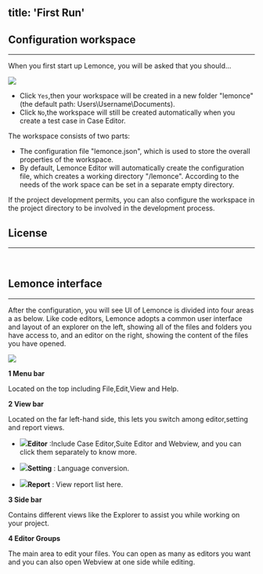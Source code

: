 title: 'First Run'
---

## Configuration workspace
---
When you first start up Lemonce, you will be asked that you should...

<img class="large-images" src="/images/firstrun-02.png">

- Click `Yes`,then your workspace will be created in a new folder "lemonce" (the default path: Users\Username\Documents).
- Click `No`,the workspace will still be created automatically when you create a test case in Case Editor.

The workspace consists of two parts: 

- The configuration file "lemonce.json", which is used to store the overall properties of the workspace. 
- By default, Lemonce Editor will automatically create the configuration file, which creates a working directory "/lemonce". According to the needs of the work space can be set in a separate empty directory. 

If the project development permits, you can also configure the workspace in the project directory to be involved in the development process.
<br>

## License
---
<br>

## Lemonce interface
---
After the configuration, you will see UI of Lemonce is divided into four areas a as below. Like code editors, Lemonce adopts a common user interface and layout of an explorer on the left, showing all of the files and folders you have access to, and an editor on the right, showing the content of the files you have opened.

<img class="large-images" src="/images/firstrun-02.png">

**1 Menu bar**

Located on the top including File,Edit,View and Help.

**2 View bar**

Located on the far left-hand side, this lets you switch among editor,setting and report views.

- <img class="icon-images" src="/">**Editor** :Include Case Editor,Suite Editor and Webview, and you can click them separately to know more.

- <img class="icon-images" src="/">**Setting** : Language conversion.

- <img class="icon-images" src="/">**Report** : View report list here.

**3 Side bar**

Contains different views like the Explorer to assist you while working on your project.

**4 Editor Groups**

The main area to edit your files. You can open as many as editors you want and you can also open Webview at one side while editing.